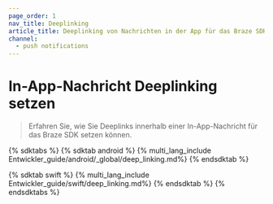 ```yaml
---
page_order: 1
nav_title: Deeplinking
article_title: Deeplinking von Nachrichten in der App für das Braze SDK
channel:
  - push notifications
---
```


# In-App-Nachricht Deeplinking setzen

> Erfahren Sie, wie Sie Deeplinks innerhalb einer In-App-Nachricht für das Braze SDK setzen können.

{% sdktabs %}
{% sdktab android %}
{% multi_lang_include Entwickler_guide/android/_global/deep_linking.md%}
{% endsdktab %}

{% sdktab swift %}
{% multi_lang_include Entwickler_guide/swift/deep_linking.md%}
{% endsdktab %}
{% endsdktabs %}

